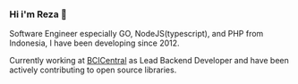 
### Hi i'm Reza 👋

Software Engineer especially GO, NodeJS(typescript), and PHP from Indonesia, I have been developing since 2012.

Currently working at [BCICentral] as Lead Backend Developer and have been actively contributing to open source libraries. 

[BCICentral]: <https://bcicentral.com>
